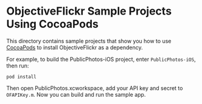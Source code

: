 # ObjectiveFlickr Sample Projects Using CocoaPods

This directory contains sample projects that show you how to use [CocoaPods](http://cocoapods.org/) to install ObjectiveFlickr as a dependency.

For example, to build the PublicPhotos-iOS project, enter `PublicPhotos-iOS`, then run:

    pod install

Then open PublicPhotos.xcworkspace, add your API key and secret to `OFAPIKey.m`. Now you can build and run the sample app.
